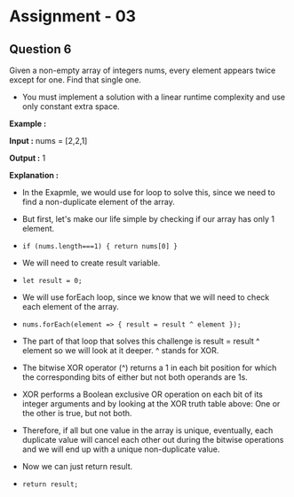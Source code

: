 # **Assignment - 03**
## **Question 6**
Given a non-empty array of integers nums, every element appears twice except for one. Find that single one.
- You must implement a solution with a linear runtime complexity and use only constant extra space.

**Example :**

**Input :** nums = [2,2,1]

**Output :** 1

**Explanation :**
- In the Exapmle, we would use for loop to solve this, since we need to find a non-duplicate element of the array. 
- But first, let's make our life simple by checking if our array has only 1 element.

- ``if (nums.length===1) {
    return nums[0]
}``
- We will need to create result variable.
- ``let result = 0;``
- We will use forEach loop, since we know that we will need to check each element of the array.
- ``nums.forEach(element => {
   result = result ^ element
});``
- The part of that loop that solves this challenge is result = result ^ element so we will look at it deeper. ^ stands for XOR.
- The bitwise XOR operator (^) returns a 1 in each bit position for which the corresponding bits of either but not both operands are 1s.
- XOR performs a Boolean exclusive OR operation on each bit of its integer arguments and by looking at the XOR truth table above: One or the other is true, but not both. 
- Therefore, if all but one value in the array is unique, eventually, each duplicate value will cancel each other out during the bitwise operations and we will end up with a unique non-duplicate value.
- Now we can just return result.
- ``return result;``